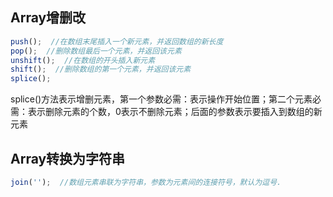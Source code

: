 ## Array增删改
```javascript
push();  //在数组末尾插入一个新元素，并返回数组的新长度
pop();  //删除数组最后一个元素，并返回该元素
unshift();  //在数组的开头插入新元素
shift();  //删除数组的第一个元素，并返回该元素
splice();  
```
splice()方法表示增删元素，第一个参数必需：表示操作开始位置；第二个元素必需：表示删除元素的个数，0表示不删除元素；后面的参数表示要插入到数组的新元素
## Array转换为字符串
```javascript
join('');  //数组元素串联为字符串，参数为元素间的连接符号，默认为逗号.
```
